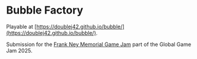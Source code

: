 # Bubble Factory
Playable at [https://doublej42.github.io/bubble/](https://doublej42.github.io/bubble/).

Submission for the [Frank Ney Memorial Game Jam](https://globalgamejam.org/jam-sites/2025/frank-ney-memorial-game-jam-nanaimo) part of the Global Game Jam 2025.

